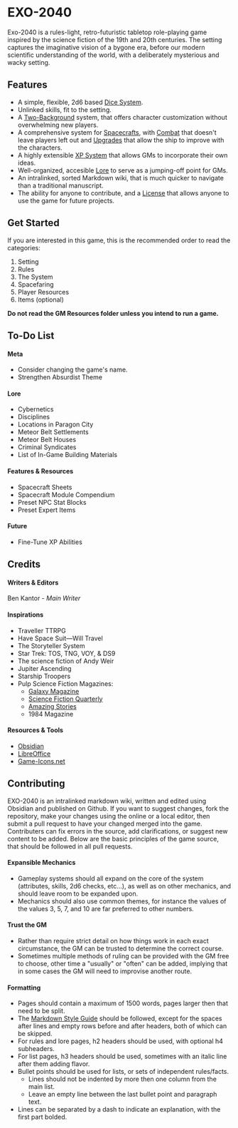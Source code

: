 # EXO-2040
Exo-2040 is a rules-light, retro-futuristic tabletop role-playing game inspired by the science fiction of the 19th and 20th centuries. The setting captures the imaginative vision of a bygone era, before our modern scientific understanding of the world, with a deliberately mysterious and wacky setting.
## Features
- A simple, flexible, 2d6 based [Dice System](/Rules/Checks.md).
- Unlinked skills, fit to the setting.
- A [Two-Background](Backgrounds.md) system, that offers character customization without overwhelming new players.
- A comprehensive system for [Spacecrafts](/Spacefaring/Spaceflight.md), with [Combat](/Spacefaring/Ship%20Combat.md) that doesn't leave players left out and [Upgrades](Modules.md) that allow the ship to improve with the characters.
- A highly extensible [XP System](XP.md) that allows GMs to incorporate their own ideas.
- Well-organized, accesible [Lore](/Setting/) to serve as a jumping-off point for GMs.
- An intralinked, sorted Markdown wiki, that is much quicker to navigate than a traditional manuscript.
- The ability for anyone to contribute, and a [License](License.txt) that allows anyone to use the game for future projects.
## Get Started
If you are interested in this game, this is the recommended order to read the categories:
1. Setting
3. Rules
2. The System
3. Spacefaring
4. Player Resources
5. Items (optional)

**Do not read the GM Resources folder unless you intend to run a game.**
## To-Do List
#### Meta
- Consider changing the game's name.
- Strengthen Absurdist Theme
#### Lore
- Cybernetics
- Disciplines
- Locations in Paragon City
- Meteor Belt Settlements
- Meteor Belt Houses
- Criminal Syndicates
- List of In-Game Building Materials
#### Features & Resources
- Spacecraft Sheets
- Spacecraft Module Compendium
- Preset NPC Stat Blocks
- Preset Expert Items
#### Future
- Fine-Tune XP Abilities
## Credits
#### Writers & Editors
Ben Kantor - _Main Writer_
#### Inspirations
- Traveller TTRPG
- Have Space Suit—Will Travel
- The Storyteller System
- Star Trek: TOS, TNG, VOY, & DS9
- The science fiction of Andy Weir
- Jupiter Ascending
- Starship Troopers
- Pulp Science Fiction Magazines:
    - [Galaxy Magazine](https://archive.org/details/galaxymagazine-1951-02/)
    - [Science Fiction Quarterly](https://archive.org/details/sciencefictionquarterly)
    - [Amazing Stories](https://archive.org/details/amazingstoriesmagazine)
    - 1984 Magazine
#### Resources & Tools
- [Obsidian](https://obsidian.md/)
- [LibreOffice](https://www.libreoffice.org/)
- [Game-Icons.net](https://game-icons.net/)
## Contributing
EXO-2040 is an intralinked markdown wiki, written and edited using Obsidian and published on Github. If you want to suggest changes, fork the repository, make your changes using the online or a local editor, then submit a pull request to have your changed merged into the game. Contributers can fix errors in the source, add clarifications, or suggest new content to be added. Below are the basic principles of the game source, that should be followed in all pull requests.
#### Expansible Mechanics
- Gameplay systems should all expand on the core of the system (attributes, skills, 2d6 checks, etc...), as well as on other mechanics, and should leave room to be expanded upon.
- Mechanics should also use common themes, for instance the values of the values 3, 5, 7, and 10 are far preferred to other numbers.
#### Trust the GM
- Rather than require strict detail on how things work in each exact circumstance, the GM can be trusted to determine the correct course.
- Sometimes multiple methods of ruling can be provided with the GM free to choose, other time a "usually" or "often" can be added, implying that in some cases the GM will need to improvise another route.
#### Formatting
- Pages should contain a maximum of 1500 words, pages larger then that need to be split.
- The [Markdown Style Guide](https://google.github.io/styleguide/docguide/style.html) should be followed, except for the spaces after lines and empty rows before and after headers, both of which can be skipped.
- For rules and lore pages, h2 headers should be used, with optional h4 subheaders.
- For list pages, h3 headers should be used, sometimes with an italic line after them adding flavor.
- Bullet points should be used for lists, or sets of independent rules/facts.
	- Lines should not be indented by more then one column from the main list.
	- Leave an empty line between the last bullet point and paragraph text.
- Lines can be separated by a dash to indicate an explanation, with the first part bolded.